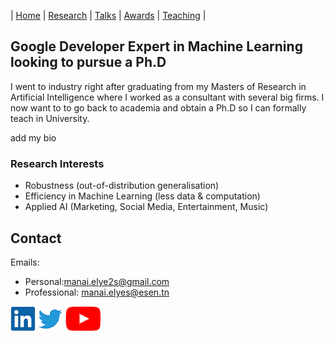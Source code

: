 | [Home](index.md) | [Research](research.md) | [Talks](talks.md) | [Awards](awards.md) | [Teaching](teaching.md) |

## Google Developer Expert in Machine Learning looking to pursue a Ph.D

I went to industry right after graduating from my Masters of Research in Artificial Intelligence where I worked as a consultant with several big firms. I now want to to go back to academia and obtain a Ph.D so I can formally teach in University.

add my bio

### Research Interests

- Robustness (out-of-distribution generalisation)
- Efficiency in Machine Learning (less data & computation)
- Applied AI (Marketing, Social Media, Entertainment, Music)

## Contact

Emails:
- Personal:[manai.elye2s@gmail.com](manai.elye2s@gmail.com)
- Professional: [manai.elyes@esen.tn](manai.elyes@esen.tn)

[![alt text](/images/icons/linkedin.png)](https://www.linkedin.com/in/elyes-man-ai/ "LinkedIn")
[![alt text](/images/icons/twitter.png)](https://twitter.com/Elyes__Manai "Twitter")
[![alt text](/images/icons/youtube.png)](https://www.youtube.com/channel/UC1Qckfmtl8gbeI2jlMiBz9Q "Youtube")